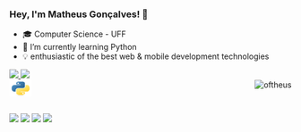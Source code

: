 ### Hey, I'm Matheus Gonçalves! 👋

- 🎓 Computer Science - UFF
- 🌱 I’m currently learning Python
- 💡 enthusiastic of the best web & mobile development technologies

<div>
  <a href="https://github.com/oftheus">
  <img height="180em" src="https://github-readme-stats.vercel.app/api?username=oftheus&show_icons=true&theme=dark&include_all_commits=true&count_private=true"/>
  <img height="180em" src="https://github-readme-stats.vercel.app/api/top-langs/?username=oftheus&layout=compact&langs_count=7&theme=dark"/>
</div> 
  <img align="center" alt="Rafa-Python" height="30" width="40" src="https://raw.githubusercontent.com/devicons/devicon/master/icons/python/python-original.svg">
  <img align="right" alt="oftheus" src="https://cdn.discordapp.com/attachments/842758615143677982/884260054080053268/36428587acbccc858ab54eddc8adaea2.gif">
  
  ##
  
  <div>
  <a href="https://instagram.com/oftheus" target="_blank"><img src="https://img.shields.io/badge/-Instagram-%23E4405F?style=for-the-badge&logo=instagram&logoColor=white" target="_blank"></a>
 	<a href="https://www.twitch.tv/lperigoxo" target="_blank"><img src="https://img.shields.io/badge/Twitch-9146FF?style=for-the-badge&logo=twitch&logoColor=white" target="_blank"></a>
 <a href="https://discord.gg/ezydPQeY" target="_blank"><img src="https://img.shields.io/badge/Discord-7289DA?style=for-the-badge&logo=discord&logoColor=white" target="_blank"></a> 
 <a href="https://steamcommunity.com/id/perigoxxo/" target="_blank" ><img src="https://img.shields.io/badge/Steam-000000?style=for-the-badge&logo=steam&logoColor=white" target="_blank"></a>
    
  </div> 
